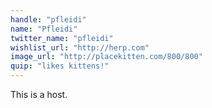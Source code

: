 ```yaml
---
handle: "pfleidi"
name: "Pfleidi"
twitter_name: "pfleidi"
wishlist_url: "http://herp.com"
image_url: "http://placekitten.com/800/800"
quip: "likes kittens!"
---
```


This is a host.